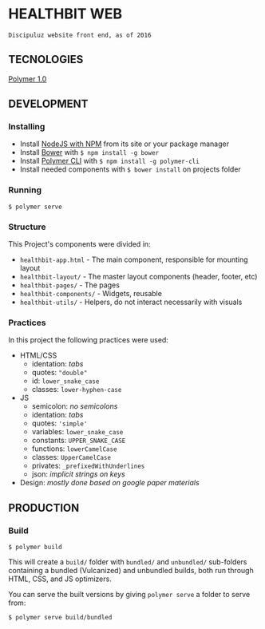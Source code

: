 # HEALTHBIT WEB

    Discipuluz website front end, as of 2016

## TECNOLOGIES
[Polymer 1.0](https://www.polymer-project.org/1.0/)

## DEVELOPMENT

### Installing
* Install  [NodeJS with NPM](https://nodejs.org/) from its site or your package manager 
* Install  [Bower](https://bower.io/) with `$ npm install -g bower`
* Install  [Polymer CLI](https://www.npmjs.com/package/polymer-cli) with `$ npm install -g polymer-cli`
* Install needed components with `$ bower install` on projects folder

### Running
```
$ polymer serve
```

### Structure
This Project's components were divided in:
* `healthbit-app.html` - The main component, responsible for mounting layout
* `healthbit-layout/` - The master layout components (header, footer, etc)
* `healthbit-pages/` -  The pages
* `healthbit-components/` - Widgets, reusable
* `healthbit-utils/` - Helpers, do not interact necessarily with visuals 


### Practices
In this project the following practices were used:
* HTML/CSS
    * identation: *tabs*
    * quotes: `"double"`
    * id: `lower_snake_case`
    * classes: `lower-hyphen-case`
* JS
    * semicolon: *no semicolons*
    * identation: *tabs*
    * quotes: `'simple'`
    * variables: `lower_snake_case`
    * constants: `UPPER_SNAKE_CASE`
    * functions: `lowerCamelCase`
    * classes: `UpperCamelCase`
    * privates: `_prefixedWithUnderlines`
    * json: *implicit strings on keys*
* Design: *mostly done based on google paper materials*

## PRODUCTION

### Build

```
$ polymer build
```

This will create a `build/` folder with `bundled/` and `unbundled/` sub-folders
containing a bundled (Vulcanized) and unbundled builds, both run through HTML,
CSS, and JS optimizers.

You can serve the built versions by giving `polymer serve` a folder to serve
from:

```
$ polymer serve build/bundled
```